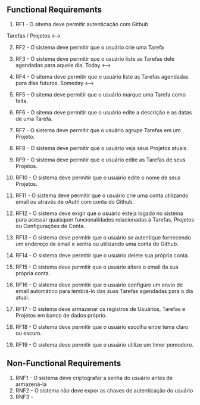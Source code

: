 ## Functional Requirements

1. RF1 - O sitema deve permitir autenticação com Github

<!--> Tarefas / Projetos <-->
2. RF2 - O sistema deve permitir que o usuário crie uma Tarefa
3. RF3 - O sistema deve permitir que o usuário liste as Tarefas dele agendadas para aquele dia.<!--> Today <-->
4. RF4 - O sitema deve permitir que o usuário liste as Tarefas agendadas para dias futuros. <!--> Someday <-->
5. RF5 - O sitema deve permitir que o usuário marque uma Tarefa como feita.
6. RF6 - O sitema deve permitir que o usuário edite a descrição e as datas de uma Tarefa.
7. RF7 - O sistema deve permitir que o usuário agrupe Tarefas em um Projeto.
8. RF8 - O sistema deve permitir que o usuário veja seus Projetos atuais.
9. RF9 - O sistema deve permitir que o usuário edite as Tarefas de seus Projetos.
10. RF10 - O sistema deve permitir que o usuário edite o nome de seus Projetos.

11. RF11 - O sistema deve permitir que o usuário crie uma conta utilizando email ou através de oAuth com conta do Github.
12. RF12 - O sistema deve exigir que o usuário esteja logado no sistema para acessar quaisquer funcionalidades relacionadas à Tarefas, Projetos ou Configurações de Conta.
13. RF13 - O sistema deve permitir que o usuário se autentique fornecendo um endereço de email e senha ou utilizando uma conta do Github.
14. RF14 - O sistema deve permitir que o usuário delete sua própria conta.
15. RF15 - O sistema deve permitir que o usuário altere o email da sua própria conta.

16. RF16 - O sistema deve permitir que o usuário configure um envio de email automático para lembrá-lo das suas Tarefas agendadas para o dia atual.
17. RF17 - O sistema deve armazenar os registros de Usuários, Tarefas e Projetos em banco de dados próprio.
18. RF18 - O sistema deve permitir que o usuário escolha entre tema claro ou escuro.
19. RF19 - O sistema deve permitir que o usuário utilize um timer pomodoro.

## Non-Functional Requirements

1. RNF1 - O sistema deve criptografar a senha do usuário antes de armazená-la
2. RNF2 - O sistema não deve expor as chaves de autenticação do usuário
3. RNF3 - 